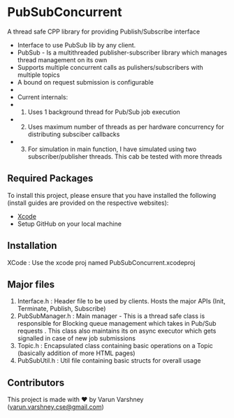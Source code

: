 # PubSubConcurrent
A thread safe CPP library for providing Publish/Subscribe interface

 * Interface to use PubSub lib by any client.
 * PubSub - Is a multithreaded publisher-subscriber library which manages thread management on its own
 * Supports multiple concurrent calls as pulishers/subscribers with multiple topics
 * A bound on request submission is configurable
 *
 * Current internals:
 * 1. Uses 1 background thread for Pub/Sub job execution
 * 2. Uses maximum number of threads as per hardware concurrency for distributing subsciber callbacks
 * 3. For simulation in main function, I have simulated using two subscriber/publisher threads. This cab be tested with more threads

## Required Packages

To install this project, please ensure that you have installed the following (install guides are provided on the respective websites):

- [Xcode](https://developer.apple.com/xcode/)
- Setup GitHub on your local machine

## Installation

XCode : Use the xcode proj named PubSubConcurrent.xcodeproj


## Major files

1. Interface.h  : Header file to be used by clients. Hosts the major APIs (Init, Terminate, Publish, Subscribe) 
2. PubSubManager.h : Main manager - This is a thread safe  class is responsible for Blocking queue management which takes in Pub/Sub requests . This class also maintains its on async executor which gets signalled in case of new job submissions
3. Topic.h : Encapsulated class containing basic operations on a Topic (basically addition of more HTML pages)
4. PubSubUtil.h : Util file containing basic structs for overall usage

## Contributors

This project is made with ❤️ by Varun Varshney (varun.varshney.cse@gmail.com)
